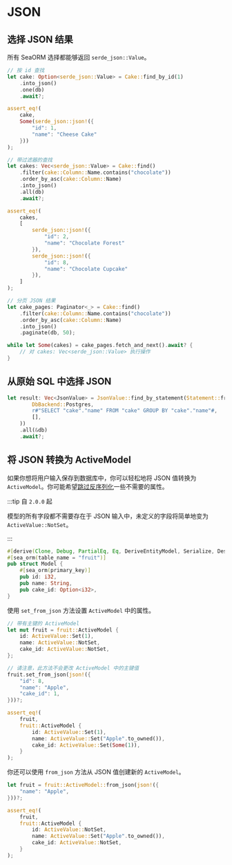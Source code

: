 # JSON

## 选择 JSON 结果

所有 SeaORM 选择都能够返回 `serde_json::Value`。

```rust
// 按 id 查找
let cake: Option<serde_json::Value> = Cake::find_by_id(1)
    .into_json()
    .one(db)
    .await?;

assert_eq!(
    cake,
    Some(serde_json::json!({
        "id": 1,
        "name": "Cheese Cake"
    }))
);

// 带过滤器的查找
let cakes: Vec<serde_json::Value> = Cake::find()
    .filter(cake::Column::Name.contains("chocolate"))
    .order_by_asc(cake::Column::Name)
    .into_json()
    .all(db)
    .await?;

assert_eq!(
    cakes,
    [
        serde_json::json!({
            "id": 2,
            "name": "Chocolate Forest"
        }),
        serde_json::json!({
            "id": 8,
            "name": "Chocolate Cupcake"
        }),
    ]
);

// 分页 JSON 结果
let cake_pages: Paginator<_> = Cake::find()
    .filter(cake::Column::Name.contains("chocolate"))
    .order_by_asc(cake::Column::Name)
    .into_json()
    .paginate(db, 50);

while let Some(cakes) = cake_pages.fetch_and_next().await? {
    // 对 cakes: Vec<serde_json::Value> 执行操作
}
```

## 从原始 SQL 中选择 JSON

```rust
let result: Vec<JsonValue> = JsonValue::find_by_statement(Statement::from_sql_and_values(
        DbBackend::Postgres,
        r#"SELECT "cake"."name" FROM "cake" GROUP BY "cake"."name"#,
        [],
    ))
    .all(&db)
    .await?;
```

## 将 JSON 转换为 ActiveModel

如果你想将用户输入保存到数据库中，你可以轻松地将 JSON 值转换为 `ActiveModel`。你可能希望[跳过反序列化](https://serde.rs/attr-skip-serializing.html)一些不需要的属性。

:::tip 自 `2.0.0` 起

模型的所有字段都不需要存在于 JSON 输入中，未定义的字段将简单地变为 `ActiveValue::NotSet`。

:::

```rust
#[derive(Clone, Debug, PartialEq, Eq, DeriveEntityModel, Serialize, Deserialize)]
#[sea_orm(table_name = "fruit")]
pub struct Model {
    #[sea_orm(primary_key)]
    pub id: i32,
    pub name: String,
    pub cake_id: Option<i32>,
}
```

使用 `set_from_json` 方法设置 `ActiveModel` 中的属性。

```rust
// 带有主键的 ActiveModel
let mut fruit = fruit::ActiveModel {
    id: ActiveValue::Set(1),
    name: ActiveValue::NotSet,
    cake_id: ActiveValue::NotSet,
};

// 请注意，此方法不会更改 ActiveModel 中的主键值
fruit.set_from_json(json!({
    "id": 8,
    "name": "Apple",
    "cake_id": 1,
}))?;

assert_eq!(
    fruit,
    fruit::ActiveModel {
        id: ActiveValue::Set(1),
        name: ActiveValue::Set("Apple".to_owned()),
        cake_id: ActiveValue::Set(Some(1)),
    }
);
```

你还可以使用 `from_json` 方法从 JSON 值创建新的 `ActiveModel`。

```rust
let fruit = fruit::ActiveModel::from_json(json!({
    "name": "Apple",
}))?;

assert_eq!(
    fruit,
    fruit::ActiveModel {
        id: ActiveValue::NotSet,
        name: ActiveValue::Set("Apple".to_owned()),
        cake_id: ActiveValue::NotSet,
    }
);